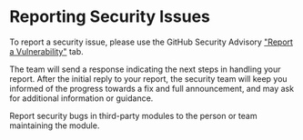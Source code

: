 # Reporting Security Issues

To report a security issue, please use the GitHub Security Advisory ["Report a Vulnerability"](https://github.com/omines/antispam-bundle/security/advisories/new) tab.

The team will send a response indicating the next steps in handling your report. After the initial reply to your report, the security team will keep you informed of the progress towards a fix and full announcement, and may ask for additional information or guidance.

Report security bugs in third-party modules to the person or team maintaining the module.
